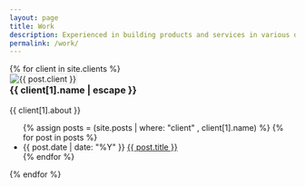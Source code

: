 ```yaml
---
layout: page
title: Work
description: Experienced in building products and services in various domains like e-commerce, education, fintech, legal, and social networks.
permalink: /work/
---
```


<article class="mdc-layout-grid" style="--mdc-layout-grid-margin: 16px 0;">
{% for client in site.clients %}
  <div class="mdc-layout-grid__cell mdc-layout-grid__cell--span-4 mdc-layout-grid__cell--span-4-phone">
    <img alt="{{ post.client }}" src="{{ site.url }}/assets/img/{{ client[1].logo }}" style="border: 1px solid #e4e4e4;" />
  </div>
  <div class="mdc-layout-grid__cell mdc-layout-grid__cell--span-8 mdc-layout-grid__cell--span-4-phone">
    <h3 style="margin-top: 0;">{{ client[1].name | escape }}</h3>
    <p>{{ client[1].about }}</p>
    <ul class="list-unstyled">
      {% assign posts = (site.posts | where: "client" , client[1].name) %}
      {% for post in posts %}
        <li>
          {{ post.date | date: "%Y" }} <a href="{{ post.url }}">{{ post.title }}</a>
        </li>
      {% endfor %}
    </ul>
  </div>
{% endfor %}
</article>